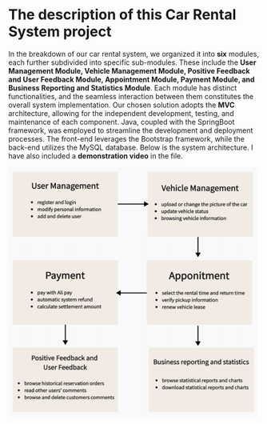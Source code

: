 # The description of this Car Rental System project

In the breakdown of our car rental system, we organized it into **six** modules, each further subdivided into specific sub-modules. These include the **User Management Module, Vehicle Management Module, Positive Feedback and User Feedback Module, Appointment Module, Payment Module, and Business Reporting and Statistics Module**. Each module has distinct functionalities, and the seamless interaction between them constitutes the overall system implementation. Our chosen solution adopts the **MVC** architecture, allowing for the independent development, testing, and maintenance of each component. Java, coupled with the SpringBoot framework, was employed to streamline the development and deployment processes. The front-end leverages the Bootstrap framework, while the back-end utilizes the MySQL database. Below is the system architecture. I have also included a **demonstration video** in the file.

<img src="System_Architecture.png" alt="This is the system architecture." width="500" height="500">


